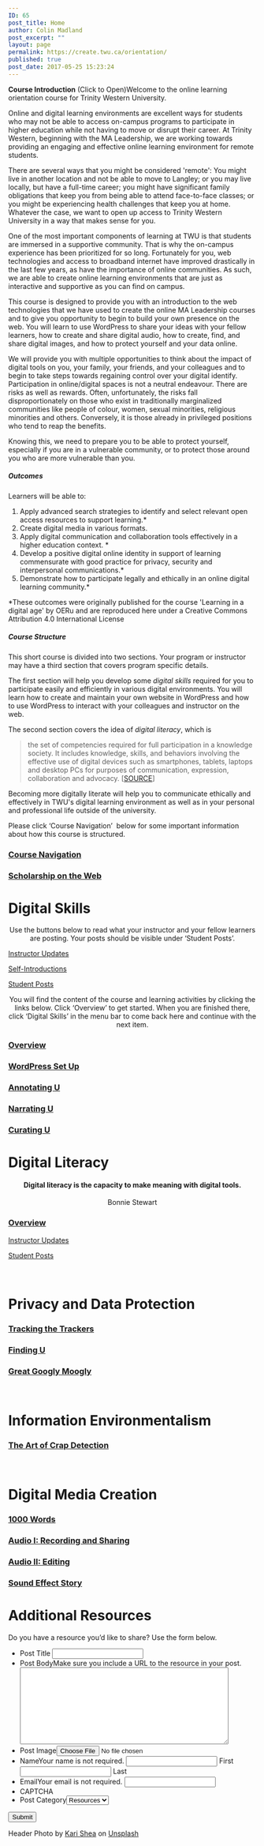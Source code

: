 ```yaml
---
ID: 65
post_title: Home
author: Colin Madland
post_excerpt: ""
layout: page
permalink: https://create.twu.ca/orientation/
published: true
post_date: 2017-05-25 15:23:24
---
```

<!--themify_builder_static--><strong>Course Introduction</strong> (Click to Open)Welcome to the online learning orientation course for Trinity Western University.</p>

Online and digital learning environments are excellent ways for students who may not be able to access on-campus programs to participate in higher education while not having to move or disrupt their career. At Trinity Western, beginning with the MA Leadership, we are working towards providing an engaging and effective online learning environment for remote students.

There are several ways that you might be considered 'remote': You might live in another location and not be able to move to Langley; or you may live locally, but have a full-time career; you might have significant family obligations that keep you from being able to attend face-to-face classes; or you might be experiencing health challenges that keep you at home. Whatever the case, we want to open up access to Trinity Western University in a way that makes sense for you.

One of the most important components of learning at TWU is that students are immersed in a supportive community. That is why the on-campus experience has been prioritized for so long. Fortunately for you, web technologies and access to broadband internet have improved drastically in the last few years, as have the importance of online communities. As such, we are able to create online learning environments that are just as interactive and supportive as you can find on campus.

This course is designed to provide you with an introduction to the web technologies that we have used to create the online MA Leadership courses and to give you opportunity to begin to build your own presence on the web. You will learn to use WordPress to share your ideas with your fellow learners, how to create and share digital audio, how to create, find, and share digital images, and how to protect yourself and your data online.

We will provide you with multiple opportunities to think about the impact of digital tools on you, your family, your friends, and your colleagues and to begin to take steps towards regaining control over your digital identify. Participation in online/digital spaces is not a neutral endeavour. There are risks as well as rewards. Often, unfortunately, the risks fall disproportionately on those who exist in traditionally marginalized communities like people of colour, women, sexual minorities, religious minorities and others. Conversely, it is those already in privileged positions who tend to reap the benefits.

Knowing this, we need to prepare you to be able to protect yourself, especially if you are in a vulnerable community, or to protect those around you who are more vulnerable than you.

<h5>Outcomes</h5>

Learners will be able to:

<ol> <li>Apply advanced search strategies to identify and select relevant open access resources to support learning.*</li> <li>Create digital media in various formats.</li> <li>Apply digital communication and collaboration tools effectively in a higher education context. *</li> <li>Develop a positive digital online identity in support of learning commensurate with good practice for privacy, security and interpersonal communications.*</li> <li>Demonstrate how to participate legally and ethically in an online digital learning community.*</li> </ol>

*These outcomes were originally published for the course 'Learning in a digital age' by OERu and are reproduced here under a Creative Commons Attribution 4.0 International License

<h5>Course Structure</h5>

This short course is divided into two sections. Your program or instructor may have a third section that covers program specific details.

The first section will help you develop some <em>digital skills</em> required for you to participate easily and efficiently in various digital environments. You will learn how to create and maintain your own website in WordPress and how to use WordPress to interact with your colleagues and instructor on the web.

The second section covers the idea of <em>digital literacy</em>, which is

<blockquote> the set of competencies required for full participation in a knowledge society. It includes knowledge, skills, and behaviors involving the effective use of digital devices such as smartphones, tablets, laptops and desktop PCs for purposes of communication, expression, collaboration and advocacy. [<a href="https://en.wikipedia.org/wiki/Digital_literacy">SOURCE</a>]</p> </blockquote>

<p>Becoming more digitally literate will help you to communicate ethically and effectively in TWU's digital learning environment as well as in your personal and professional life outside of the university.

Please click &#8216;Course Navigation&#8217;  below for some important information about how this course is structured.

<a href="https://create.twu.ca/orientation/course-navigation/" >

</a>

<h3> <a href="https://create.twu.ca/orientation/course-navigation/" > Course Navigation </a> </h3>

<a href="https://create.twu.ca/orientation/digital-literacy/scholarship-on-the-web" >

</a>

<h3> <a href="https://create.twu.ca/orientation/digital-literacy/scholarship-on-the-web" > Scholarship on the Web </a> </h3>

<h1>Digital Skills<br/></h1>

<p style="text-align: center;">Use the buttons below to read what your instructor and your fellow learners are posting. Your posts should be visible under &#8216;Student Posts&#8217;.</p>

<a href="https://create.twu.ca/orientation/category/u1-updates" > Instructor Updates </a>

<a href="https://create.twu.ca/orientation/category/hi" > Self-Introductions </a>

<a href="https://create.twu.ca/orientation/category/digital-skills" > Student Posts </a>

<p style="text-align: center;">You will find the content of the course and learning activities by clicking the links below. Click &#8216;Overview&#8217; to get started. When you are finished there, click &#8216;Digital Skills&#8217; in the menu bar to come back here and continue with the next item.</p>

<a href="https://create.twu.ca/orientation/digital-skills" >

</a>

<h3> <a href="https://create.twu.ca/orientation/digital-skills" > Overview </a> </h3>

<a href="https://create.twu.ca/orientation/digital-skills/wordpress-set-up/" >

</a>

<h3> <a href="https://create.twu.ca/orientation/digital-skills/wordpress-set-up/" > WordPress Set Up </a> </h3>

<a href="https://create.twu.ca/orientation/digital-skills/annotating-u" >

</a>

<h3> <a href="https://create.twu.ca/orientation/digital-skills/annotating-u" > Annotating U </a> </h3>

<a href="https://create.twu.ca/orientation/digital-skills/narrating-u" >

</a>

<h3> <a href="https://create.twu.ca/orientation/digital-skills/narrating-u" > Narrating U </a> </h3>

<a href="https://create.twu.ca/orientation/digital-skills/curating-u" >

</a>

<h3> <a href="https://create.twu.ca/orientation/digital-skills/curating-u" > Curating U </a> </h3>

<h1>Digital Literacy<br/></h1>

<h4 style="text-align: center;">Digital literacy is the capacity to make meaning with digital tools.</h4>

<p style="text-align: center;">Bonnie Stewart</p>

<a href="https://create.twu.ca/orientation/digital-literacy" >

</a>

<h3> <a href="https://create.twu.ca/orientation/digital-literacy" > Overview </a> </h3>

<a href="https://create.twu.ca/orientation/category/u2-updates" > Instructor Updates </a>

<a href="https://create.twu.ca/orientation/category/digital-literacy" > Student Posts </a>

<h1><br/>Privacy and Data Protection</h1>

<a href="https://create.twu.ca/orientation/digital-literacy/tracking-the-trackers" >

</a>

<h3> <a href="https://create.twu.ca/orientation/digital-literacy/tracking-the-trackers" > Tracking the Trackers </a> </h3>

<a href="https://create.twu.ca/orientation/digital-literacy/finding-u" >

</a>

<h3> <a href="https://create.twu.ca/orientation/digital-literacy/finding-u" > Finding U </a> </h3>

<a href="https://create.twu.ca/orientation/digital-literacy/great-googly-moogly" >

</a>

<h3> <a href="https://create.twu.ca/orientation/digital-literacy/great-googly-moogly" > Great Googly Moogly </a> </h3>

<h1><br/>Information Environmentalism</h1>

<a href="https://create.twu.ca/orientation/digital-literacy/the-art-of-crap-detection" >

</a>

<h3> <a href="https://create.twu.ca/orientation/digital-literacy/the-art-of-crap-detection" > The Art of Crap Detection </a> </h3>

<h1><br/>Digital Media Creation</h1>

<a href="https://create.twu.ca/orientation/digital-literacy/1000-words" >

</a>

<h3> <a href="https://create.twu.ca/orientation/digital-literacy/1000-words" > 1000 Words </a> </h3>

<a href="https://create.twu.ca/orientation/digital-literacy/recording-and-sharing-audio" >

</a>

<h3> <a href="https://create.twu.ca/orientation/digital-literacy/recording-and-sharing-audio" > Audio I: Recording and Sharing </a> </h3>

<a href="https://create.twu.ca/orientation/digital-literacy/editing-audio" >

</a>

<h3> <a href="https://create.twu.ca/orientation/digital-literacy/editing-audio" > Audio II: Editing </a> </h3>

<a href="https://create.twu.ca/orientation/digital-literacy/sound-effect-story" >

</a>

<h3> <a href="https://create.twu.ca/orientation/digital-literacy/sound-effect-story" > Sound Effect Story </a> </h3>

<h1>Additional Resources<br/></h1>

Do you have a resource you&#8217;d like to share? Use the form below.

<form method='post' enctype='multipart/form-data' id='gform_3' action='/orientation/wp-cron.php?doing_wp_cron=1522789994.5165989398956298828125'> <ul id='gform_fields_3' class='gform_fields top_label form_sublabel_below description_below'><li id='field_3_3' class='gfield field_sublabel_below field_description_below gfield_visibility_visible' ><label class='gfield_label' for='input_3_3' >Post Title</label> <input name='input_3' id='input_3_3' type='text' value='' class='medium' tabindex='1' aria-invalid="false" /> </li><li id='field_3_4' class='gfield field_sublabel_below field_description_above gfield_visibility_visible' ><label class='gfield_label' for='input_3_4' >Post Body</label>Make sure you include a URL to the resource in your post.<textarea name='input_4' id='input_3_4' class='textarea medium' tabindex='2' aria-invalid="false" rows='10' cols='50'></textarea></li><li id='field_3_5' class='gfield field_sublabel_below field_description_below gfield_visibility_visible' ><label class='gfield_label' for='input_3_5' >Post Image</label><input name='input_5' id='input_3_5' type='file' class='medium' tabindex='3' /></li><li id='field_3_1' class='gfield field_sublabel_below field_description_above gfield_visibility_visible' ><label class='gfield_label gfield_label_before_complex' for='input_3_1_3' >Name</label>Your name is not required. <input type='text' name='input_1.3' id='input_3_1_3' value='' aria-label='First name' tabindex='8' aria-invalid="false" /> <label for='input_3_1_3' >First</label> <input type='text' name='input_1.6' id='input_3_1_6' value='' aria-label='Last name' tabindex='10' aria-invalid="false" /> <label for='input_3_1_6' >Last</label> </li><li id='field_3_2' class='gfield field_sublabel_below field_description_above gfield_visibility_visible' ><label class='gfield_label' for='input_3_2' >Email</label>Your email is not required. <input name='input_2' id='input_3_2' type='text' value='' class='medium' tabindex='12' aria-invalid="false"/> </li><li id='field_3_8' class='gfield field_sublabel_below field_description_below gfield_visibility_visible' ><label class='gfield_label' for='input_3_8' >CAPTCHA</label></li><li id='field_3_6' class='gfield field_sublabel_below field_description_below gfield_visibility_hidden' ><label class='gfield_label' for='input_3_6' >Post Category</label><select name='input_6' id='input_3_6' class='medium gfield_select' tabindex='14' aria-invalid="false"><option value='18' >Resources</option></select></li> </ul> <input type='submit' id='gform_submit_button_3' class='gform_button button' value='Submit' tabindex='15' onclick='if(window["gf_submitting_3"]){return false;} window["gf_submitting_3"]=true; ' onkeypress='if( event.keyCode == 13 ){ if(window["gf_submitting_3"]){return false;} window["gf_submitting_3"]=true; jQuery("#gform_3").trigger("submit",[true]); }' /> <input type='hidden' class='gform_hidden' name='is_submit_3' value='1' /> <input type='hidden' class='gform_hidden' name='gform_submit' value='3' /> <input type='hidden' class='gform_hidden' name='gform_unique_id' value='' /> <input type='hidden' class='gform_hidden' name='state_3' value='WyJbXSIsImM2ZjNkYjlmODMyMWYxZWZiYTAxZGZiYjBlMzZkMzY2Il0=' /> <input type='hidden' class='gform_hidden' name='gform_target_page_number_3' id='gform_target_page_number_3' value='0' /> <input type='hidden' class='gform_hidden' name='gform_source_page_number_3' id='gform_source_page_number_3' value='1' /> <input type='hidden' name='gform_field_values' value='' /> </form>

Header Photo by <a href="https://unsplash.com/photos/1SAnrIxw5OY?utm_source=unsplash&#038;utm_medium=referral&#038;utm_content=creditCopyText">Kari Shea</a> on <a href="https://unsplash.com/?utm_source=unsplash&#038;utm_medium=referral&#038;utm_content=creditCopyText">Unsplash</a><!--/themify_builder_static-->